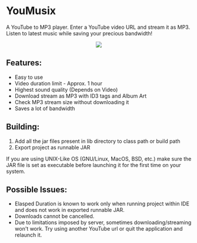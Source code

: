 # YouMusix
A YouTube to MP3 player. Enter a YouTube video URL and stream it as MP3. Listen to latest music while saving your precious bandwidth!

<p align="center">
  <img src="https://raw.githubusercontent.com/kvsjxd/YouMusix/gh-pages/images/Screenshot.png">
</p>

## Features:

* Easy to use
* Video duration limit - Approx. 1 hour
* Highest sound quality (Depends on Video)
* Download stream as MP3 with ID3 tags and Album Art
* Check MP3 stream size without downloading it
* Saves a lot of bandwidth

## Building:

1. Add all the jar files present in lib directory to class path or build path
2. Export project as runnable JAR

If you are using UNIX-Like OS (GNU/Linux, MacOS, BSD, etc.) make sure the JAR file is set as executable before launching it for the first time on your system.

## Possible Issues:

* Elasped Duration is known to work only when running project within IDE and does not work in exported runnable JAR.
* Downloads cannot be cancelled.
* Due to limitations imposed by server, sometimes downloading/streaming won't work. Try using another YouTube url or quit the application and relaunch it.
